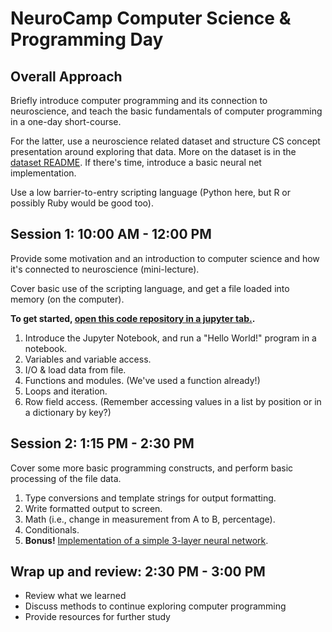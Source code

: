 # NeuroCamp Computer Science & Programming Day

## Overall Approach

Briefly introduce computer programming and its connection to neuroscience, and teach the basic fundamentals of computer programming in a one-day short-course.

For the latter, use a neuroscience related dataset and structure CS concept presentation around exploring that data. More on the dataset is in the [dataset README](/data/README.md). If there's time, introduce a basic neural net implementation.

Use a low barrier-to-entry scripting language (Python here, but R or possibly Ruby would be good too).

## Session 1: 10:00 AM - 12:00 PM

Provide some motivation and an introduction to computer science and how it's connected to neuroscience (mini-lecture).

Cover basic use of the scripting language, and get a file loaded into memory (on the computer).

**To get started, [open this code repository in a jupyter tab.](https://mybinder.org/v2/gh/loyno-mathcs/neurocamp_programming/use-notebooks?filepath=index.ipynb).**

1. Introduce the Jupyter Notebook, and run a "Hello World!" program in a notebook.
2. Variables and variable access.
3. I/O & load data from file.
4. Functions and modules. (We've used a function already!)
5. Loops and iteration.
6. Row field access. (Remember accessing values in a list by position or in a dictionary by key?)

## Session 2: 1:15 PM - 2:30 PM

Cover some more basic programming constructs, and perform basic processing of the file data.

1. Type conversions and template strings for output formatting.
2. Write formatted output to screen.
3. Math (i.e., change in measurement from A to B, percentage).
4. Conditionals.
5. **Bonus!** [Implementation of a simple 3-layer neural network](https://mybinder.org/v2/gh/loyno-mathcs/neurocamp_programming/use-notebooks?filepath=NeuralNetwork.ipynb).

## Wrap up and review: 2:30 PM - 3:00 PM

* Review what we learned
* Discuss methods to continue exploring computer programming
* Provide resources for further study

